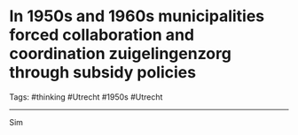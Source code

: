 # In 1950s and 1960s municipalities forced collaboration and coordination zuigelingenzorg through subsidy policies
Tags: #thinking #Utrecht #1950s #Utrecht 

---
Sim

